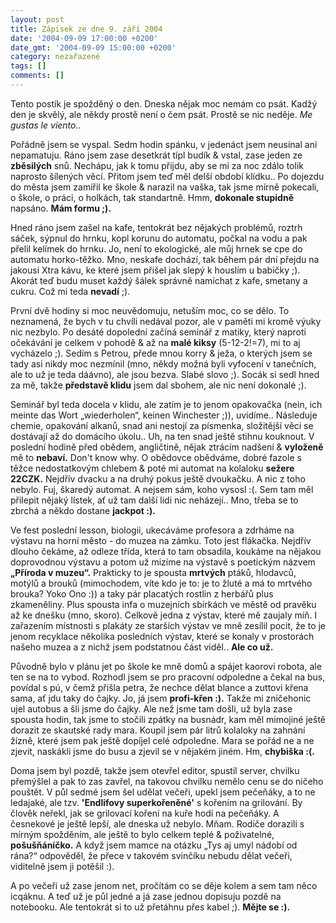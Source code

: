 ```yaml
---
layout: post
title: Zápisek ze dne 9. září 2004
date: '2004-09-09 17:00:00 +0200'
date_gmt: '2004-09-09 15:00:00 +0200'
category: nezařazené
tags: []
comments: []
---
```

<p>Tento postík je spožděný o den. Dneska nějak moc nemám co psát. Kadžý den je skvělý, ale někdy  prostě není o čem psát. Prostě se nic neděje. <em>Me gustas le viento..</em></p>
<p>Pořádně jsem se vyspal. Sedm hodin spánku, v jedenáct jsem neusínal ani nepamatuju.  Ráno jsem zase desetkrát típl budík &amp; vstal, zase jeden ze <strong>zběsilých</strong> snů.  Nechápu, jak k tomu přijdu, aby se mi za noc zdálo tolik naprosto šílených věcí.  Přitom jsem teď měl delší období klídku.. Po dojezdu do města jsem zamířil ke škole  &amp; narazil na vaška, tak jsme mírně pokecali, o škole, o práci, o holkách, tak  standartně. Hmm, <strong>dokonale stupidně</strong> napsáno. <strong>Mám formu ;).</strong></p>
<p>Hned ráno jsem zašel na kafe, tentokrát bez nějakých problémů, roztrh sáček,  sýpnul do hrnku, kopl korunu do automatu, počkal na vodu a pak přelil kelímek  do hrnku. Jo, není to ekologické, ale můj hrnek se cpe do automatu horko-těžko.  Mno, neskafe dochází, tak během pár dní přejdu na jakousi Xtra kávu, ke které jsem  přišel jak slepý k houslím u babičky ;). Akorát teď budu muset každý šálek správně  namíchat z kafe, smetany a cukru. Což mi teda <strong>nevadí</strong> ;).</p>
<p>První dvě hodiny si moc neuvědomuju, netuším moc, co se dělo. To neznamená, že bych  v tu chvíli nedával pozor, ale v paměti mi kromě výuky nic nezbylo. Po desáté dopolední  začíná seminář z matiky, který naproti očekávání je celkem v pohodě &amp; až na <strong>malé  kiksy</strong> (5-12-2!=7), mi to aj vycházelo ;). Sedím s Petrou, přede mnou korry &amp; ježa,  o kterých jsem se tady asi nikdy moc nezmínil (mno, někdy možná byli vyfocení  v tanečních, ale to už je teda dáávno), ale jsou bezva. Slabé slovo ;). Socák si sedl hned  za mě, takže <strong>představě klidu</strong> jsem dal sbohem, ale nic není dokonalé ;).</p>
<p>Seminář byl teda docela v klidu, ale zatím je to jenom opakovačka (nein, ich meinte  das Wort &bdquo;wiederholen&ldquo;, keinen Winchester ;)), uvidíme.. Následuje  chemie, opakování alkanů, snad ani nestojí za písmenka, složitější věci se dostávají  až do domácího úkolu.. Uh, na ten snad ještě stihnu kouknout. V poslední hodině  před obědem, angličtině, nějak ztrácím nadšení &amp; <strong>vyloženě</strong> mě to <strong>nebaví.</strong> Don't know  why. O obědovce obědváme, dobré fazole s těžce nedostatkovým chlebem &amp; poté mi  automat na kolaloku <strong>sežere 22CZK.</strong> Nejdřív dvacku a na druhý pokus ještě dvoukačku.  A nic z toho nebylo. Fuj, škaredý automat. A nejsem sám, koho vysosl :(. Sem tam  měl přilepit nějaký lístek, ať už tam další lidi nic neházejí.. Mno, třeba se to  zbrchá a někdo dostane <strong>jackpot :).</strong></p>
<p>Ve fest poslední lesson, biologii, ukecáváme profesora a zdrháme na výstavu na horní  město - do muzea na zámku. Toto jest flákačka. Nejdřív dlouho čekáme, až odleze třída,  která to tam obsadila, koukáme na nějakou doprovodnou výstavu a potom už mizíme  na výstavě s poetickým názvem <strong>&bdquo;Příroda v muzeu&ldquo;.</strong> Prakticky to je spousta  <strong>mrtvých</strong> ptáků, hlodavců, motýlů a brouků (mimochodem, víte kdo je to: je to žluté  a má to mrtvého brouka? Yoko Ono :)) a taky pár placatých rostlin z herbářů plus  zkameněliny. Plus spousta infa o muzejních sbírkách ve městě od pravěku až ke dnešku  (mno, skoro). Celkově jedna z výstav, které mě zaujaly míň. I zařazením místnosti  s plakáty ze starších výstav ve mně zesílil pocit, že to je jenom recyklace několika  posledních výstav, které se konaly v prostorách našeho muzea a z nichž jsem podstatnou  část viděl.. <strong>Ale co už.</strong></p>
<p>Původně bylo v plánu jet po škole ke mně domů a spájet kaorovi robota, ale ten se  na to vybod. Rozhodl jsem se pro pracovní odpoledne a čekal na bus, povídal s pú,  v čemž přišla petra, že nechce dělat blance a zuttovi křena sama, ať jdu taky do čajky.  Jo, já jsem <strong>profi-křen :).</strong> Takže mi zničehonic ujel autobus a šli jsme do čajky.  Ale než jsme tam došli, už byla zase spousta hodin, tak jsme to stočili zpátky na  busnádr, kam měl mimojiné ještě dorazit ze skautské rady mara. Koupil jsem pár litrů  kolaloky na zahnání žízně, které jsem pak ještě dopíjel celé odpoledne.  Mara se pořád ne a ne zjevit, naskákli jsme do busu a zjevil se v nějakém jiném. Hm,  <strong>chybiška :(.</strong></p>
<p>Doma jsem byl pozdě, takže jsem otevřel editor, spustil server, chvilku přemýšlel  a pak to zas zavřel, na takovou chvilku nemělo cenu se do ničeho pouštět. V půl sedmé  jsem šel udělat večeři, upekl jsem pečeňáky, a to ne ledajaké, ale tzv. <strong>'Endlifovy  superkořeněné'</strong> s kořením na grilování. By člověk neřekl, jak se grilovací koření  na kuře hodí na pečeňáky. A česnekové je ještě lepší, ale dneska už nebylo. Mňam.  Rodiče dorazili s mírným spožděním, ale ještě to bylo celkem teplé &amp; poživatelné,  <strong>pošušňáníčko.</strong> A když jsem mamce na otázku &bdquo;Tys aj umyl nádobí od rána?&ldquo;  odpověděl, že přece v takovém svinčíku nebudu dělat večeři, viditelně jsem ji potěšil :).</p>
<p>A po večeři už zase jenom net, pročítám co se děje kolem a sem tam něco icqáknu.  A teď už je půl jedné a já zase jednou dopisuju pozdě na notebooku. Ale tentokrát si  to už přetáhnu přes kabel ;). <strong>Mějte se :).</strong></p>

